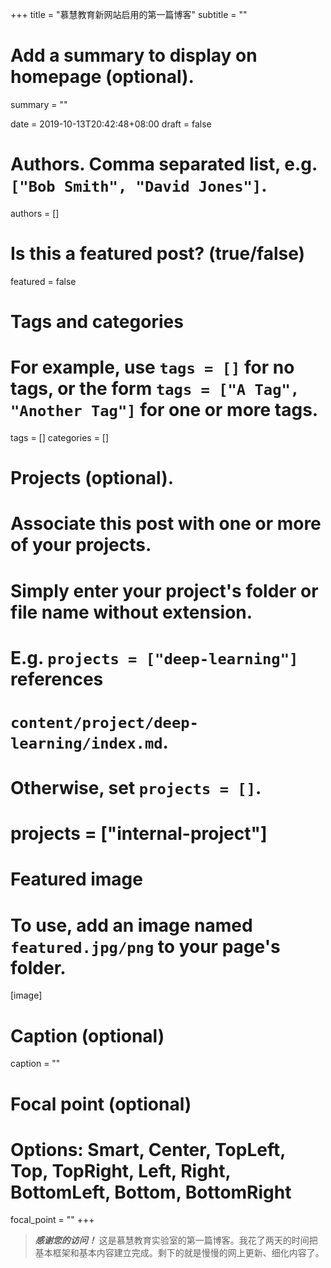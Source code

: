 +++
title = "慕慧教育新网站启用的第一篇博客"
subtitle = ""

# Add a summary to display on homepage (optional).
summary = ""

date = 2019-10-13T20:42:48+08:00
draft = false

# Authors. Comma separated list, e.g. `["Bob Smith", "David Jones"]`.
authors = []

# Is this a featured post? (true/false)
featured = false

# Tags and categories
# For example, use `tags = []` for no tags, or the form `tags = ["A Tag", "Another Tag"]` for one or more tags.
tags = []
categories = []

# Projects (optional).
#   Associate this post with one or more of your projects.
#   Simply enter your project's folder or file name without extension.
#   E.g. `projects = ["deep-learning"]` references 
#   `content/project/deep-learning/index.md`.
#   Otherwise, set `projects = []`.
# projects = ["internal-project"]

# Featured image
# To use, add an image named `featured.jpg/png` to your page's folder. 
[image]
  # Caption (optional)
  caption = ""

  # Focal point (optional)
  # Options: Smart, Center, TopLeft, Top, TopRight, Left, Right, BottomLeft, Bottom, BottomRight
  focal_point = ""
+++
>***感谢您的访问！***
这是慕慧教育实验室的第一篇博客。我花了两天的时间把基本框架和基本内容建立完成。剩下的就是慢慢的网上更新、细化内容了。